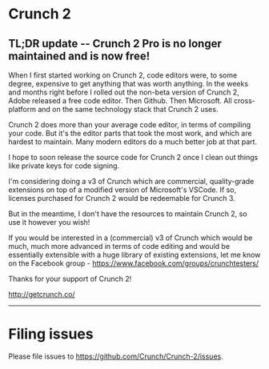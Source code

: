 Crunch 2
===
TL;DR update -- Crunch 2 Pro is no longer maintained and is now free!
-----
When I first started working on Crunch 2, code editors were, to some degree, expensive to get anything that was worth anything. In the weeks and months right before I rolled out the non-beta version of Crunch 2, Adobe released a free code editor. Then Github. Then Microsoft. All cross-platform and on the same technology stack that Crunch 2 uses.

Crunch 2 does more than your average code editor, in terms of compiling your code. But it's the editor parts that took the most work, and which are hardest to maintain. Many modern editors do a much better job at that part.

I hope to soon release the source code for Crunch 2 once I clean out things like private keys for code signing.

I'm considering doing a v3 of Crunch which are commercial, quality-grade extensions on top of a modified version of Microsoft's VSCode. If so, licenses purchased for Crunch 2 would be redeemable for Crunch 3.

But in the meantime, I don't have the resources to maintain Crunch 2, so use it however you wish!

If you would be interested in a (commercial) v3 of Crunch which would be much, much more advanced in terms of code editing and would be essentially extensible with a huge library of existing extensions, let me know on the Facebook group - https://www.facebook.com/groups/crunchtesters/

Thanks for your support of Crunch 2!

http://getcrunch.co/

---

Filing issues
====
Please file issues to https://github.com/Crunch/Crunch-2/issues.

